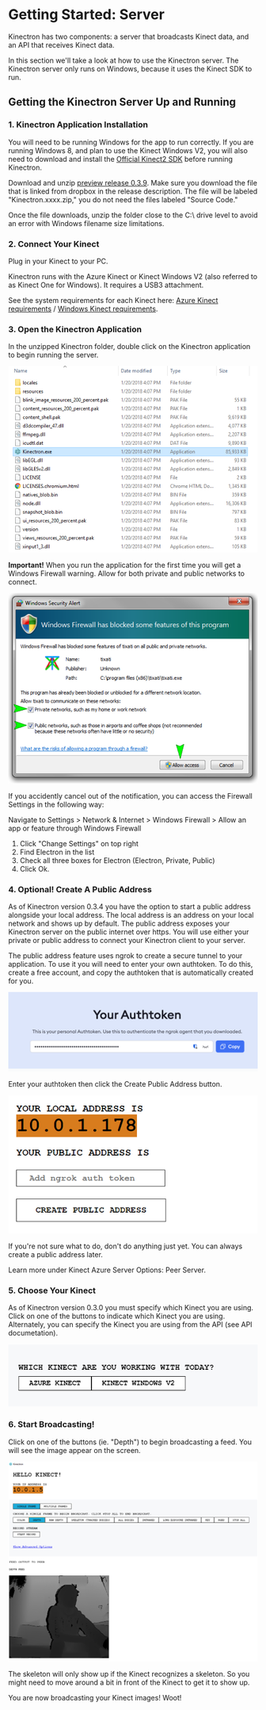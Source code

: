 # Getting Started: Server

Kinectron has two components: a server that broadcasts Kinect data, and an API that receives Kinect data.

In this section we'll take a look at how to use the Kinectron server. The Kinectron server only runs on Windows, because it uses the Kinect SDK to run.

## Getting the Kinectron Server Up and Running

### 1. Kinectron Application Installation

You will need to be running Windows for the app to run correctly. If you are running Windows 8, and plan to use the Kinect Windows V2, you will also need to download and install the [Official Kinect2 SDK](https://www.microsoft.com/en-us/download/details.aspx?id=44561) before running Kinectron.

Download and unzip [preview release 0.3.9](https://github.com/kinectron/kinectron/releases/tag/0.3.9). Make sure you download the file that is linked from dropbox in the release description. The file will be labeled "Kinectron.xxxx.zip," you do not need the files labeled "Source Code."

Once the file downloads, unzip the folder close to the C:\ drive level to avoid an error with Windows filename size limitations.

### 2. Connect Your Kinect

Plug in your Kinect to your PC.

Kinectron runs with the Azure Kinect or Kinect Windows V2 (also referred to as Kinect One for Windows). It requires a USB3 attachment.

See the system requirements for each Kinect here: [Azure Kinect requirements](https://docs.microsoft.com/en-us/azure/kinect-dk/system-requirements) / [Windows Kinect requirements](https://support.xbox.com/en-US/xbox-on-windows/accessories/kinect-for-windows-v2-setup#e19e6aa4849b439590c3a7a8741933a9).

### 3. Open the Kinectron Application

In the unzipped Kinectron folder, double click on the Kinectron application to begin running the server.

![Screenshot](../assets/images/server/kinectronapp.png)

**Important!** When you run the application for the first time you will get a Windows Firewall warning. Allow for both private and public networks to connect.

![Screenshot](../assets/images/server/winwarning.png)

If you accidently cancel out of the notification, you can access the Firewall Settings in the following way:

Navigate to Settings > Network & Internet > Windows Firewall > Allow an app or feature through Windows Firewall

1. Click "Change Settings" on top right
2. Find Electron in the list
3. Check all three boxes for Electron (Electron, Private, Public)
4. Click Ok.

### 4. Optional! Create A Public Address

As of Kinectron version 0.3.4 you have the option to start a public address alongside your local address. The local address is an address on your local network and shows up by default. The public address exposes your Kinectron server on the public internet over https. You will use either your private or public address to connect your Kinectron client to your server.

The public address feature uses ngrok to create a secure tunnel to your application. To use it you will need to enter your own authtoken. To do this, create a free account, and copy the authtoken that is automatically created for you.

![Screenshot](../assets/images/server/ngrok-authtoken.png)

Enter your authtoken then click the Create Public Address button.

![Screenshot](../assets/images/server/publicaddress-authtoken.png)

If you're not sure what to do, don't do anything just yet. You can always create a public address later.

Learn more under Kinect Azure Server Options: Peer Server. 

### 5. Choose Your Kinect

As of Kinectron version 0.3.0 you must specify which Kinect you are using. Click on one of the buttons to indicate which Kinect you are using. Alternately, you can specify the Kinect you are using from the API (see API documetation).

![Screenshot](../assets/images/server/choosekinect.png)

### 6. Start Broadcasting!

Click on one of the buttons (ie. "Depth") to begin broadcasting a feed. You will see the image appear on the screen.

![Screenshot](../assets/images/server/broadcast.png)

The skeleton will only show up if the Kinect recognizes a skeleton. So you might need to move around a bit in front of the Kinect to get it to show up.

You are now broadcasting your Kinect images! Woot!
